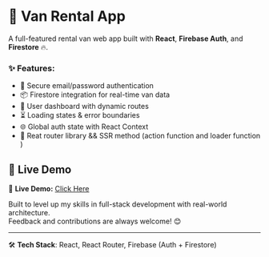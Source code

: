 # 🚐 Van Rental App

A full-featured rental van web app built with **React**, **Firebase Auth**, and **Firestore** 🔥.

### ✨ Features:
- 🔐 Secure email/password authentication
- 📦 Firestore integration for real-time van data
- 👤 User dashboard with dynamic routes
- ⏳ Loading states & error boundaries
- 🌐 Global auth state with React Context
- 🚰 Reat router library && SSR method (action function and loader function )

## 🚀 Live Demo 
🔗 **Live Demo:** [Click Here](https://super-cat-072e33.netlify.app/)  

Built to level up my skills in full-stack development with real-world architecture.  
Feedback and contributions are always welcome! 😊

---

🛠️ **Tech Stack**: React, React Router, Firebase (Auth + Firestore)




